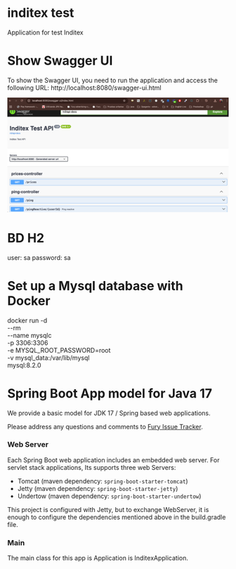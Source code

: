 # inditex test

Application for test Inditex

# Show Swagger UI

To show the Swagger UI, you need to run the application and access the following URL: http://localhost:8080/swagger-ui.html

![img_1.png](img/swagger.png)

# BD H2

user: sa
password: sa

# Set up a Mysql database with Docker

docker run -d \
--rm \
--name mysqlc \
-p 3306:3306 \
-e MYSQL_ROOT_PASSWORD=root \
-v mysql_data:/var/lib/mysql \
mysql:8.2.0

# Spring Boot App model for Java 17

We provide a basic model for JDK 17 / Spring based web applications.

Please address any questions and comments to [Fury Issue Tracker](https://github.com/mercadolibre/fury/issues).


### Web Server

Each Spring Boot web application includes an embedded web server. For servlet stack applications, Its supports three web Servers:
  * Tomcat (maven dependency: `spring-boot-starter-tomcat`)
  * Jetty (maven dependency: `spring-boot-starter-jetty`)
  * Undertow (maven dependency: `spring-boot-starter-undertow`)

This project is configured with Jetty, but to exchange WebServer, it is enough to configure the dependencies mentioned above in the build.gradle file.

### Main

The main class for this app is Application is InditexApplication.


